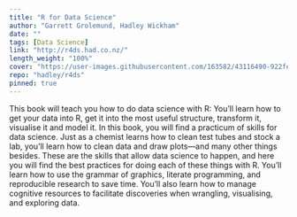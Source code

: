 ```yaml
---
title: "R for Data Science"
author: "Garrett Grolemund, Hadley Wickham"
date: ""
tags: [Data Science]
link: "http://r4ds.had.co.nz/"
length_weight: "100%"
cover: "https://user-images.githubusercontent.com/163582/43116490-922feb70-8ecd-11e8-92bf-4eb2d483c1ef.png"
repo: "hadley/r4ds"
pinned: true
---
```


This book will teach you how to do data science with R: You’ll learn how to get your data into R, get it into the most useful structure, transform it, visualise it and model it. In this book, you will find a practicum of skills for data science. Just as a chemist learns how to clean test tubes and stock a lab, you’ll learn how to clean data and draw plots—and many other things besides. These are the skills that allow data science to happen, and here you will find the best practices for doing each of these things with R. You’ll learn how to use the grammar of graphics, literate programming, and reproducible research to save time. You’ll also learn how to manage cognitive resources to facilitate discoveries when wrangling, visualising, and exploring data.
